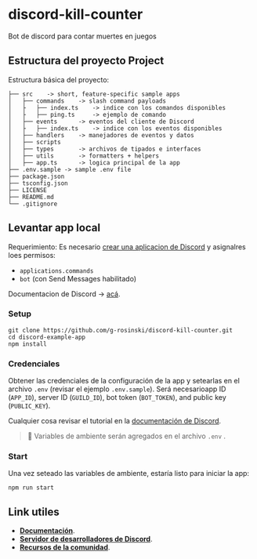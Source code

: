 # discord-kill-counter
Bot de discord para contar muertes en juegos

## Estructura del proyecto Project
Estructura básica del proyecto:

```
├── src    -> short, feature-specific sample apps
│   ├── commands    -> slash command payloads
│   ├   ├── index.ts    -> indice con los comandos disponibles
│   ├   ├── ping.ts     -> ejemplo de comando
│   ├── events      -> eventos del cliente de Discord
│   ├   ├── index.ts    -> indice con los eventos disponibles
│   ├── handlers    -> manejadores de eventos y datos 
│   ├── scripts
│   ├── types       -> archivos de tipados e interfaces
│   ├── utils       -> formatters + helpers
│   ├── app.ts      -> logica principal de la app
├── .env.sample -> sample .env file
├── package.json
├── tsconfig.json
├── LICENSE
├── README.md
└── .gitignore
```

## Levantar app local

Requerimiento: Es necesario [crear una aplicacion de Discord](https://discord.com/developers/applications) y asignalres loes permisos:
- `applications.commands`
- `bot` (con Send Messages habilitado)

Documentacion de Discord -> [acá](https://discord.com/developers/docs/getting-started).
### Setup

```
git clone https://github.com/g-rosinski/discord-kill-counter.git
cd discord-example-app
npm install
```
### Credenciales

Obtener las credenciales de la configuración de la app y setearlas en el archivo `.env` (revisar el ejemplo `.env.sample`). Será necesarioapp ID (`APP_ID`), server ID (`GUILD_ID`), bot token (`BOT_TOKEN`), and public key (`PUBLIC_KEY`).

Cualquier cosa revisar el tutorial en la [documentación de Discord](https://discord.com/developers/docs/tutorials/hosting-on-cloudflare-workers#creating-an-app-on-discord).

> 🔑 Variables de ambiente serán agregados en el archivo `.env` .

### Start

Una vez seteado las variables de ambiente, estaría listo para iniciar la app:

```
npm run start
```

## Link utiles
- **[Documentación](https://discord.com/developers/docs/intro)**.
- **[Servidor de desarrolladores de Discord](https://discord.gg/discord-developers)**.
- **[Recursos de la comunidad](https://discord.com/developers/docs/topics/community-resources#community-resources)**.